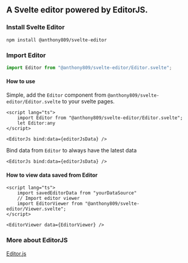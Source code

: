 ## A Svelte editor powered by EditorJS.
### Install Svelte Editor
```
npm install @anthony809/svelte-editor
```
### Import Editor
``` javascript
import Editor from "@anthony809/svelte-editor/Editor.svelte";
```

#### How to use
Simple, add the ```Editor``` component from ```@anthony809/svelte-editor/Editor.svelte``` to your svelte pages.
``` svelte
<script lang="ts">
    import Editor from "@anthony809/svelte-editor/Editor.svelte";
    let Editor:any
</script>

<EditorJs bind:data={editorJsData} />
```

Bind data from ```Editor``` to always have the latest data
``` svelte
<EditorJs bind:data={editorJsData} />
```

#### How to view data saved from Editor
``` svelte
<script lang="ts">
    import savedEditorData from "yourDataSource"
    // Import editor viewer
    import EditorViewer from "@anthony809/svelte-editor/Viewer.svelte";
</script>

<EditorViewer data={EditorViewer} />
```

### More about EditorJS
[Editor.js](https://editorjs.io/ "EditorJs")
